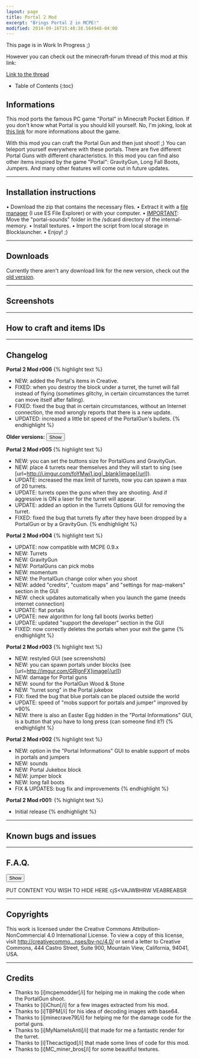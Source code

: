 ```yaml
---
layout: page
title: Portal 2 Mod
excerpt: "Brings Portal 2 in MCPE!"
modified: 2014-09-16T15:48:38.564948-04:00
---
```


This page is in Work In Progress ;)

However you can check out the minecraft-forum thread of this mod at this link:

<div markdown="0"><a href="http://bit.ly/1ysWtIO" class="btn">Link to the thread</a></div>



* Table of Contents
{:toc}

## Informations

This mod ports the famous PC game "Portal" in Minecraft Pocket Edition. If you don't know what Portal is you should kill yourself. No, I'm joking, look at [this link](http://lmgtfy.com/?q=portal) for more informations about the game.

With this mod you can craft the Portal Gun and then just shoot! ;)
You can teleport yourself everywhere with these portals.
There are five different Portal Guns with different characteristics.
In this mod you can find also other items inspired by the game "Portal": GravityGun, Long Fall Boots, Jumpers. And many other features will come out in future updates.

---

## Installation instructions

• Download the zip that contains the necessary files.
• Extract it with a [file manager](http://lmgtfy.com/?q=file+manager+android) (I use ES File Explorer) or with your computer. 
• <u>IMPORTANT</u>: Move the "portal-sounds" folder in the /sdcard directory of the internal-memory. 
• Install textures.
• Import the script from local storage in Blocklauncher.
• Enjoy! ;)

---

## Downloads

Currently there aren't any download link for the new version, check out the [old version](http://www.minecraftforum.net/forums/minecraft-pocket-edition/mcpe-mods-tools/2097326-mod-beta-portal-2-mod-portal-gun-alpha-r006-by).

---

## Screenshots

---

## How to craft and items IDs

---

## Changelog

**Portal 2 Mod r006**
{% highlight text %}
- NEW: added the Portal's items in Creative. 
- FIXED: when you destroy the block under a turret, the turret will fall instead of flying (sometimes glitchy, in certain circumstances the turret can move itself after falling).
- FIXED: fixed the bug that in certain circumstances, without an Internet connection, the mod wrongly reports that there is a new update.
- UPDATED: increased a little bit speed of the PortalGun's bullets.
{% endhighlight %}

**Older versions:**
<input class="spoilerbutton" type="button" value="Show" onclick="this.value=this.value=='Show'?'Hide':'Show';"><div class="spoiler"><div>
**Portal 2 Mod r005**
{% highlight text %}
- NEW: you can set the buttons size for PortalGuns and GravityGun. 
- NEW: place 4 turrets near themselves and they will start to sing (see [url=http://i.imgur.com/foYMwi1.jpg|_blank]image[/url]). 
- UPDATE: increased the max limit of turrets, now you can spawn a max of 20 turrets.
- UPDATE: turrets open the guns when they are shooting. And if aggressive is ON a laser for the turret will appear.
- UPDATE: added an option in the Turrets Options GUI for removing the turret.
- FIXED: fixed the bug that turrets fly after they have been dropped by a PortalGun or by a GravityGun.
{% endhighlight %}

**Portal 2 Mod r004**
{% highlight text %}
- UPDATE: now compatible with MCPE 0.9.x
- NEW: Turrets
- NEW: GravityGun
- NEW: PortalGuns can pick mobs
- NEW: momentum
- NEW: the PortalGun change color when you shoot
- NEW: added "credits", "custom maps" and "settings for map-makers" section in the GUI
- NEW: check updates automatically when you launch the game (needs internet connection)
- UPDATE: flat portals
- UPDATE: new algorithm for long fall boots (works better)
- UPDATE: updated "support the developer" section in the GUI
- FIXED: now correctly deletes the portals when your exit the game
{% endhighlight %}

**Portal 2 Mod r003**
{% highlight text %}
- NEW: restyled GUI (see screenshots)
- NEW: you can spawn portals under blocks (see [url=http://imgur.com/GRlgnFX]image[/url])
- NEW: damage for Portal guns
- NEW: sound for the PortalGun Wood & Stone
- NEW: "turret song" in the Portal jukebox
- FIX: fixed the bug that blue portals can be placed outside the world
- UPDATE: speed of "mobs support for portals and jumper" improved by ≈90%
- NEW: there is also an Easter Egg hidden in the "Portal Informations" GUI, is a button that you have to long press (can someone find it?)
{% endhighlight %}

**Portal 2 Mod r002**
{% highlight text %}
- NEW: option in the "Portal Informations" GUI to enable support of mobs in portals and jumpers
- NEW: sounds
- NEW: Portal Jukebox block
- NEW: jumper block
- NEW: long fall boots
- FIX & UPDATES: bug fix and improvements
{% endhighlight %}

**Portal 2 Mod r001:**
{% highlight text %}
- Initial release
{% endhighlight %}
</div></div>

---

## Known bugs and issues

---

## F.A.Q.

<input class="spoilerbutton" type="button" value="Show" onclick="this.value=this.value=='Show'?'Hide':'Show';"><div class="spoiler"><div>
PUT CONTENT YOU WISH TO HIDE HERE
cjS<VAJWBHRW
VEABREABSR
</div></div>

---

## Copyrights

This work is licensed under the Creative Commons Attribution- NonCommercial 4.0 International License. To view a copy of this license, visit [http://creativecommo...nses/by-nc/4.0/](http://creativecommons.org/licenses/by-nc/4.0/) or send a letter to Creative Commons, 444 Castro Street, Suite 900, Mountain View, California, 94041, USA.

---

## Credits

* Thanks to [i]mcpemodder[/i] for helping me in making the code when the PortalGun shoot.
* Thanks to [i]iChun[/i] for a few images extracted from his mod.
* Thanks to [i]TBPM[/i] for his idea of decoding images with base64.
* Thanks to [i]minecrave79[/i] for helping me for the damage code for the portal guns.
* Thanks to [i]MyNameIsAnti[/i] that made for me a fantastic render for the turret.
* Thanks to [i]Thecactigod[/i] that made some lines of code for this mod. 
* Thanks to [i]MC_miner_bros[/i] for some beautiful textures.

